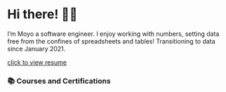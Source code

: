 # **Hi there!** 👋🏼
I’m Moyo a software engineer. I enjoy working with numbers, setting data free from the confines of spreadsheets and tables!
Transitioning to data since January 2021.

[click to view resume](https://www.canva.com/design/DAFlgkcOXL0/_QBHDjaZO-C3OvFbsWPQaw/edit?utm_content=DAFlgkcOXL0&utm_campaign=designshare&utm_medium=link2&utm_source=sharebutton)

### 📚 **Courses and Certifications**
